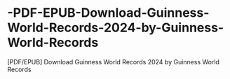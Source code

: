 # -PDF-EPUB-Download-Guinness-World-Records-2024-by-Guinness-World-Records
[PDF/EPUB] Download Guinness World Records 2024 by Guinness World Records
